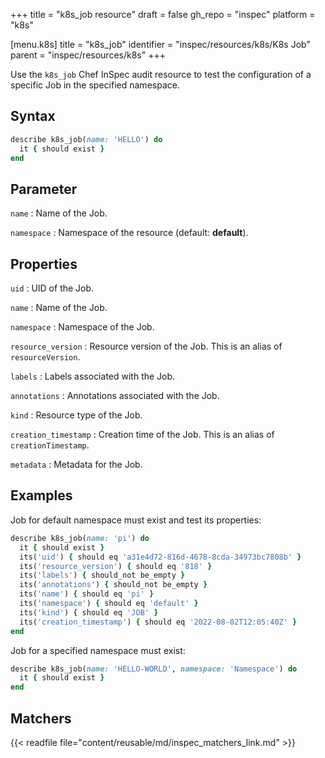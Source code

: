 +++
title = "k8s_job resource"
draft = false
gh_repo = "inspec"
platform = "k8s"

[menu.k8s]
title = "k8s_job"
identifier = "inspec/resources/k8s/K8s Job"
parent = "inspec/resources/k8s"
+++

Use the `k8s_job` Chef InSpec audit resource to test the configuration of a specific Job in the specified namespace.

## Syntax

```ruby
describe k8s_job(name: 'HELLO') do
  it { should exist }
end
```

## Parameter

`name`
: Name of the Job.

`namespace`
: Namespace of the resource (default: **default**).

## Properties

`uid`
: UID of the Job.

`name`
: Name of the Job.

`namespace`
: Namespace of the Job.

`resource_version`
: Resource version of the Job. This is an alias of `resourceVersion`.

`labels`
: Labels associated with the Job.

`annotations`
: Annotations associated with the Job.

`kind`
: Resource type of the Job.

`creation_timestamp`
: Creation time of the Job. This is an alias of `creationTimestamp`.

`metadata`
: Metadata for the Job.

## Examples

Job for default namespace must exist and test its properties:

```ruby
describe k8s_job(name: 'pi') do
  it { should exist }
  its('uid') { should eq 'a31e4d72-816d-4678-8cda-34973bc7808b' }
  its('resource_version') { should eq '818' }
  its('labels') { should_not be_empty }
  its('annotations') { should_not be_empty }
  its('name') { should eq 'pi' }
  its('namespace') { should eq 'default' }
  its('kind') { should eq 'JOB' }
  its('creation_timestamp') { should eq '2022-08-02T12:05:40Z' }
end
```

Job for a specified namespace must exist:

```ruby
describe k8s_job(name: 'HELLO-WORLD', namespace: 'Namespace') do
  it { should exist }
end
```

## Matchers

{{< readfile file="content/reusable/md/inspec_matchers_link.md" >}}
